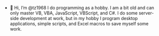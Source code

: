 - 👋 Hi, I’m @tz1968
I do programming as a hobby.
I am a bit old and can only master VB, VBA, JavaScript, VBScript, and C#.
I do some server-side development at work, but in my hobby I program desktop applications, simple scripts, and Excel macros to save myself some work.

<!---
tz1968/tz1968 is a ✨ special ✨ repository because its `README.md` (this file) appears on your GitHub profile.
You can click the Preview link to take a look at your changes.
--->
